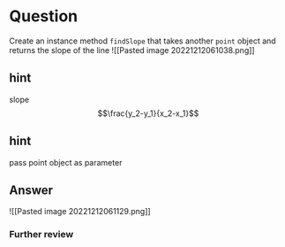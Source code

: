 # Question
Create an instance method `findSlope` that takes another `point` object and returns the slope of the line
![[Pasted image 20221212061038.png]]
## hint
slope
$$\frac{y_2-y_1}{x_2-x_1}$$
## hint 
pass point object as parameter
## Answer
![[Pasted image 20221212061129.png]]
### Further review
